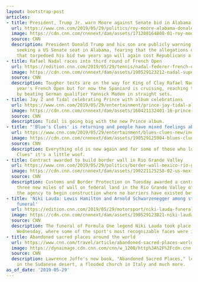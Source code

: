```yaml
---
layout: bootstrap-post
articles:
- title: President, Trump Jr. warn Moore against Senate bid in Alabama
  url: https://www.cnn.com/2019/05/29/politics/roy-moore-alabama-donald-trump-jr/index.html
  image: https://cdn.cnn.com/cnnnext/dam/assets/171208164808-01-roy-moore-1205-super-tease.jpg
  source: CNN
  description: President Donald Trump and his son are publicly warning Roy Moore against
    seeking a US Senate seat in Alabama, fearing that the allegations of sexual assault
    that torpedoed his bid two years ago will again cost Republicans a winnable election.
- title: Rafael Nadal races into third round of French Open
  url: https://edition.cnn.com/2019/05/29/tennis/nadal-federer-french-open-open-court-tennis-int-spt/index.html
  image: https://cdn.cnn.com/cnnnext/dam/assets/190529123212-nadal-super-tease.jpg
  source: CNN
  description: Tougher tests are on the way for King of Clay Rafael Nadal at this
    year's French Open but for now the Spaniard is cruising, reaching the third round
    by beating German qualifier Yannick Maden in straight sets.
- title: Jay Z and Tidal celebrating Prince with album celebrations
  url: https://www.cnn.com/2019/05/29/entertainment/prince-jay-tidal-album/index.html
  image: https://cdn.cnn.com/cnnnext/dam/assets/160421132401-16-prince-file-super-tease.jpg
  source: CNN
  description: Tidal is going big with the new Prince album.
- title: "'Blue's Clues' is returning and people have mixed feelings about it"
  url: https://www.cnn.com/2019/05/29/entertainment/blues-clues-new/index.html
  image: https://cdn.cnn.com/cnnnext/dam/assets/190529125904-blues-clues-return-super-tease.jpg
  source: CNN
  description: Everything old is new again and for some of those who loved "Blue's
    Clues" it's a little woof.
- title: Contract awarded to build border wall in Rio Grande Valley
  url: https://www.cnn.com/2019/05/29/politics/border-wall-mexico-rio-grande-valley/index.html
  image: https://cdn.cnn.com/cnnnext/dam/assets/190221125258-02-us-mexico-border-wall-super-tease.jpg
  source: CNN
  description: Customs and Border Protection on Tuesday awarded a contract to build
    three new miles of wall on federal land in the Rio Grande Valley of Texas, allowing
    the agency to begin construction where no barriers have existed before.
- title: 'Niki Lauda: Lewis Hamilton and Arnold Schwarzenegger among stars at Austrian''s
    funeral'
  url: https://edition.cnn.com/2019/05/29/motorsport/niki-lauda-funeral-formula-one-motorsport-austria-spt-intl/index.html
  image: https://cdn.cnn.com/cnnnext/dam/assets/190529123821-niki-lauda-funeral-super-tease.jpg
  source: CNN
  description: The funeral of Formula One legend Niki Lauda took place in Vienna on
    Wednesday, where some of the sport's most recognizable faces were in attendance.
- title: Abandoned sacred places around the world
  url: https://www.cnn.com/travel/article/abandoned-sacred-places-world/index.html
  image: https://dynaimage.cdn.cnn.com/cnn/w_1200/http%3A%2F%2Fcdn.cnn.com%2Fcnnnext%2Fdam%2Fassets%2F190510112804-abandoned-sacred-places-nubian-pyramids-meroe-sudan-super-tease.jpg
  source: CNN
  description: Lawrence Joffe's new book, "Abandoned Sacred Places," looks at pyramids
    in the Sudanese desert, a flooded church in Italy and much more.
as_of_date: '2019-05-29'
---
```


